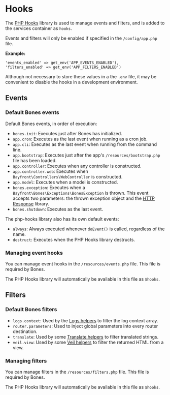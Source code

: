 # Hooks

The [PHP Hooks](https://github.com/bayfrontmedia/php-hooks) library is used to manage events and filters, and is added to the services container as `hooks`.

Events and filters will only be enabled if specified in the `/config/app.php` file.

**Example:**
```
'events_enabled' => get_env('APP_EVENTS_ENABLED'),
'filters_enabled' => get_env('APP_FILTERS_ENABLED')
``` 

Although not necessary to store these values in a the `.env` file, it may be convenient to disable the hooks in a development environment. 

## Events

### Default Bones events

Default Bones events, in order of execution:

- `bones.init`: Executes just after Bones has initialized.
- `app.cron`: Executes as the last event when running as a cron job.
- `app.cli`: Executes as the last event when running from the command line.
- `app.bootstrap`: Executes just after the app's `/resources/bootstrap.php` file has been loaded.
- `app.controller`: Executes when any controller is constructed.
- `app.controller.web`: Executes when `Bayfront\Controllers\WebController` is constructed.
- `app.model`: Executes when a model is constructed.
- `bones.exception`: Executes when a `Bayfront\Bones\Exceptions\BonesException` is thrown. This event accepts two parameters: the thrown exception object and the [HTTP Response](../container.md) library.
- `bones.shutdown`: Executes as the last event.

The php-hooks library also has its own default events:

- `always`: Always executed whenever `doEvent()` is called, regardless of the name.
- `destruct`: Executes when the PHP Hooks library destructs.

### Managing event hooks

You can manage event hooks in the `/resources/events.php` file. 
This file is required by Bones.

The PHP Hooks library will automatically be available in this file as `$hooks`.

## Filters

### Default Bones filters

- `logs.context`: Used by the [Logs helpers](../helpers.md#services-helpers) to filter the log context array.
- `router.parameters`: Used to inject global parameters into every router destination.
- `translate`: Used by some [Translate helpers](../helpers.md#services-helpers) to filter translated strings.
- `veil.view`: Used by some [Veil helpers](../helpers.md#services-helpers) to filter the returned HTML from a view.

### Managing filters

You can manage filters in the `/resources/filters.php` file.
This file is required by Bones.

The PHP Hooks library will automatically be available in this file as `$hooks`.